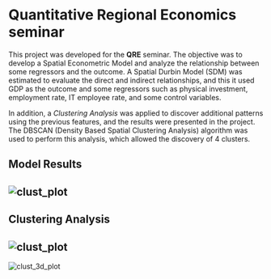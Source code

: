 # Quantitative Regional Economics seminar

This project was developed for the **QRE** seminar. The objective was to develop a Spatial Econometric Model and analyze the relationship between some regressors and the outcome. A Spatial Durbin Model (SDM) was estimated to evaluate the direct and indirect relationships, and this it used GDP as the outcome and some regressors such as physical investment, employment rate, IT employee rate, and some control variables.

In addition, a *Clustering Analysis* was applied to discover additional patterns using the previous features, and the results were presented in the project. The DBSCAN (Density Based Spatial Clustering Analysis) algorithm was used to perform this analysis, which allowed the discovery of 4 clusters.

## Model Results
![clust_plot](code/figure/sdm_model.png)
-------------------------------------
## Clustering Analysis
![clust_plot](code/figure/cl_plot.png)
-------------------------------------
![clust_3d_plot](code/figure/plot3d2.png)